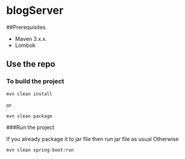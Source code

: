 # blogServer

##Prerequisites
 * Maven 3.x.x. 
 * Lombok
## Use the repo
### To build the project
    mvn clean install

or 

    mvn clean package

###Run the project

If you already package it to jar file then run jar file as usual
Otherwise

    mvn clean spring-boot:run
